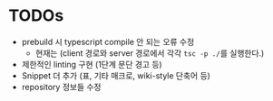 # TODOs

- prebuild 시 typescript compile 안 되는 오류 수정
  - 현재는 (client 경로와 server 경로에서 각각 `tsc -p ./`를 실행한다.)
- 제한적인 linting 구현 (1단계 문단 경고 등)
- Snippet 더 추가 (표, 기타 매크로, wiki-style 단축어 등)
- repository 정보들 수정
